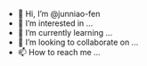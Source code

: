 - 👋 Hi, I’m @junniao-fen
- 👀 I’m interested in ...
- 🌱 I’m currently learning ...
- 💞️ I’m looking to collaborate on ...
- 📫 How to reach me ...

<!---
junniao-fen/junniao-fen is a ✨ special ✨ repository because its `README.md` (this file) appears on your GitHub profile.
You can click the Preview link to take a look at your changes.
--->
